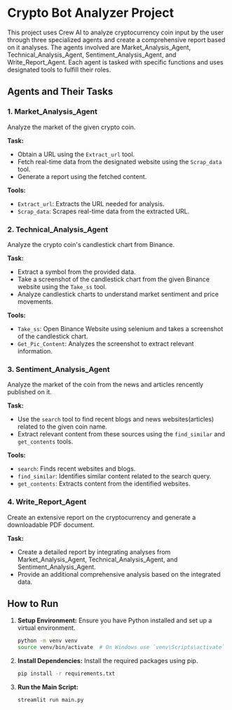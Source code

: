 # Crypto Bot Analyzer Project

This project uses Crew AI to analyze cryptocurrency coin input by the user through three specialized agents and create a comprehensive report based on it analyses. The agents involved are Market_Analysis_Agent, Technical_Analysis_Agent, Sentiment_Analysis_Agent, and Write_Report_Agent. Each agent is tasked with specific functions and uses designated tools to fulfill their roles.

## Agents and Their Tasks

### 1. Market_Analysis_Agent

Analyze the market of the given crypto coin.

**Task:**
- Obtain a URL using the `Extract_url` tool.
- Fetch real-time data from the designated website using the `Scrap_data` tool.
- Generate a report using the fetched content.
  
**Tools:**
- `Extract_url`: Extracts the URL needed for analysis.
- `Scrap_data`: Scrapes real-time data from the extracted URL.

### 2. Technical_Analysis_Agent

Analyze the crypto coin's candlestick chart from Binance.

**Task:**
- Extract a symbol from the provided data.
- Take a screenshot of the candlestick chart from the given Binance website using the `Take_ss` tool.
- Analyze candlestick charts to understand market sentiment and price movements.

**Tools:**
- `Take_ss`: Open Binance Website using selenium and takes a screenshot of the candlestick chart.
- `Get_Pic_Content`: Analyzes the screenshot to extract relevant information.

### 3. Sentiment_Analysis_Agent

Analyze the market of the coin from the news and articles rencently published on it.

**Task:**
- Use the `search` tool to find recent blogs and news websites(articles) related to the given coin name.
- Extract relevant content from these sources using the `find_similar` and `get_contents` tools.

**Tools:**
- `search`: Finds recent websites and blogs.
- `find_similar`: Identifies similar content related to the search query.
- `get_contents`: Extracts content from the identified websites.

### 4. Write_Report_Agent

Create an extensive report on the cryptocurrency and generate a downloadable PDF document.

**Task:**
- Create a detailed report by integrating analyses from Market_Analysis_Agent, Technical_Analysis_Agent, and Sentiment_Analysis_Agent.
- Provide an additional comprehensive analysis based on the integrated data.

## How to Run

1. **Setup Environment:**
   Ensure you have Python installed and set up a virtual environment.

   ```bash
   python -m venv venv
   source venv/bin/activate  # On Windows use `venv\Scripts\activate`
   ```

2. **Install Dependencies:**
   Install the required packages using pip.

   ```bash
   pip install -r requirements.txt
   ```

3. **Run the Main Script:**

   ```bash
   streamlit run main.py
   ```


